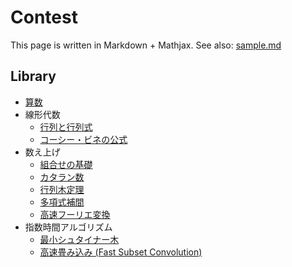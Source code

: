 # Contest

This page is written in Markdown + Mathjax. See also: [sample.md](#sample.md)

## Library
- [算数](#/md/arithmetic.md)
- 線形代数
  - [行列と行列式](#md/matrix.md)
  - [コーシー・ビネの公式](#md/cauchy_binet.md)
- 数え上げ
  - [組合せの基礎](#md/comb.md)
  - [カタラン数](#md/catalan.md)
  - [行列木定理](#md/matrix_tree_theorem.md)
  - [多項式補間](#md/interpolation.md)
  - [高速フーリエ変換](#md/fft.md)
- 指数時間アルゴリズム
  - [最小シュタイナー木](#md/steiner_tree.md)
  - [高速畳み込み (Fast Subset Convolution)](#md/fast_subset_convolution.md)
